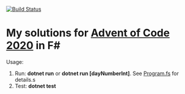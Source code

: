 [![Build Status](https://travis-ci.com/mazhuravlev/advent-of-code-2020.svg?branch=master)](https://travis-ci.com/mazhuravlev/advent-of-code-2020)

My solutions for [Advent of Code 2020](https://adventofcode.com/2020) in F#
======

Usage:

1. Run: **dotnet run** or **dotnet run [dayNumberInt]**. See [Program.fs](https://github.com/mazhuravlev/advent-of-code-2020/blob/master/src/Program.fs) for details.s
1. Test: **dotnet test**
